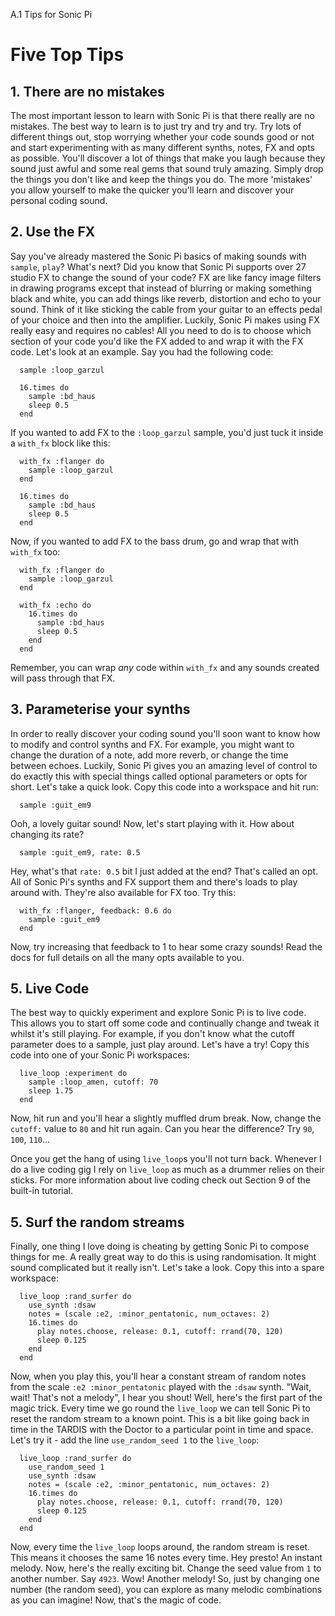 A.1 Tips for Sonic Pi

# Five Top Tips

## 1. There are no mistakes

The most important lesson to learn with Sonic Pi is that there really
are no mistakes. The best way to learn is to just try and try and
try. Try lots of different things out, stop worrying whether your code
sounds good or not and start experimenting with as many different
synths, notes, FX and opts as possible. You'll discover a lot of things
that make you laugh because they sound just awful and some real gems
that sound truly amazing. Simply drop the things you don't like and keep
the things you do. The more 'mistakes' you allow yourself to make the
quicker you'll learn and discover your personal coding sound.


## 2. Use the FX

Say you've already mastered the Sonic Pi basics of making sounds with
`sample`, `play`? What's next? Did you know that Sonic Pi supports over
27 studio FX to change the sound of your code? FX are like fancy image
filters in drawing programs except that instead of blurring or making
something black and white, you can add things like reverb, distortion
and echo to your sound. Think of it like sticking the cable from your
guitar to an effects pedal of your choice and then into the
amplifier. Luckily, Sonic Pi makes using FX really easy and requires no
cables! All you need to do is to choose which section of your code you'd
like the FX added to and wrap it with the FX code. Let's look at an
example. Say you had the following code:

```
  sample :loop_garzul
  
  16.times do
    sample :bd_haus
    sleep 0.5
  end
```

If you wanted to add FX to the `:loop_garzul` sample, you'd just tuck it
inside a `with_fx` block like this:

```
  with_fx :flanger do
    sample :loop_garzul
  end
  
  16.times do
    sample :bd_haus
    sleep 0.5
  end
```

Now, if you wanted to add FX to the bass drum, go and wrap that with
`with_fx` too:

```
  with_fx :flanger do
    sample :loop_garzul
  end
  
  with_fx :echo do
    16.times do
      sample :bd_haus
      sleep 0.5
    end
  end
```

Remember, you can wrap *any* code within `with_fx` and any sounds
created will pass through that FX. 


## 3. Parameterise your synths

In order to really discover your coding sound you'll soon want to know
how to modify and control synths and FX. For example, you might want to
change the duration of a note, add more reverb, or change the time
between echoes. Luckily, Sonic Pi gives you an amazing level of control
to do exactly this with special things called optional parameters or
opts for short. Let's take a quick look. Copy this code into a workspace
and hit run:

```
  sample :guit_em9
```

Ooh, a lovely guitar sound! Now, let's start playing with it. How about
changing its rate?

```
  sample :guit_em9, rate: 0.5
```

Hey, what's that `rate: 0.5` bit I just added at the end? That's called
an opt. All of Sonic Pi's synths and FX support them and there's loads
to play around with. They're also available for FX too. Try this:

```
  with_fx :flanger, feedback: 0.6 do
    sample :guit_em9
  end
```

Now, try increasing that feedback to 1 to hear some crazy sounds! Read the
docs for full details on all the many opts available to you.


## 5. Live Code

The best way to quickly experiment and explore Sonic Pi is to live
code. This allows you to start off some code and continually change and
tweak it whilst it's still playing. For example, if you don't know what
the cutoff parameter does to a sample, just play around. Let's have a try!
Copy this code into one of your Sonic Pi workspaces:

```
  live_loop :experiment do
    sample :loop_amen, cutoff: 70
    sleep 1.75
  end
```

Now, hit run and you'll hear a slightly muffled drum break. Now, change
the `cutoff:` value to `80` and hit run again. Can you hear the
difference? Try `90`, `100`, `110`...

Once you get the hang of using `live_loop`s you'll not turn
back. Whenever I do a live coding gig I rely on `live_loop` as much as a
drummer relies on their sticks. For more information about live coding
check out Section 9 of the built-in tutorial.

## 5. Surf the random streams

Finally, one thing I love doing is cheating by getting Sonic Pi to
compose things for me.  A really great way to do this is using
randomisation. It might sound complicated but it really isn't. Let's
take a look. Copy this into a spare workspace:

```
  live_loop :rand_surfer do
    use_synth :dsaw
    notes = (scale :e2, :minor_pentatonic, num_octaves: 2)
    16.times do
      play notes.choose, release: 0.1, cutoff: rrand(70, 120)
      sleep 0.125
    end
  end
```

Now, when you play this, you'll hear a constant stream of random notes
from the scale `:e2 :minor_pentatonic` played with the `:dsaw`
synth. "Wait, wait! That's not a melody", I hear you shout! Well, here's
the first part of the magic trick. Every time we go round the
`live_loop` we can tell Sonic Pi to reset the random stream to a known
point. This is a bit like going back in time in the TARDIS with the
Doctor to a particular point in time and space. Let's try it - add the
line `use_random_seed 1` to the `live_loop`:

```
  live_loop :rand_surfer do
    use_random_seed 1
    use_synth :dsaw
    notes = (scale :e2, :minor_pentatonic, num_octaves: 2)
    16.times do
      play notes.choose, release: 0.1, cutoff: rrand(70, 120)
      sleep 0.125
    end
  end
```

Now, every time the `live_loop` loops around, the random stream is
reset. This means it chooses the same 16 notes every time. Hey presto!
An instant melody. Now, here's the really exciting bit. Change the seed
value from `1` to another number. Say `4923`. Wow! Another melody! So,
just by changing one number (the random seed), you can explore as many
melodic combinations as you can imagine! Now, that's the magic of code.
